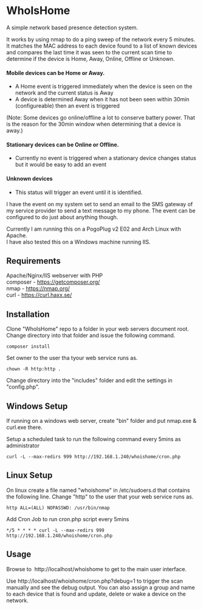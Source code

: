# WhoIsHome
A simple network based presence detection system.  

It works by using nmap to do a ping sweep of the network every 5 minutes.  It matches the MAC address to each device found to a list of known devices and compares the last time it was seen to the current scan time to determine if the device is Home, Away, Online, Offline or Unknown.  

#### Mobile devices can be Home or Away.
- A Home event is triggered immediately when the device is seen on the network and the current status is Away
- A device is determined Away when it has not been seen within 30min (configureable) then an event is triggered

(Note: Some devices go online/offline a lot to conserve battery power. That is the reason for the 30min window when determining that a device is away.)

#### Stationary devices can be Online or Offline.
- Currently no event is triggered when a stationary device changes status but it would be easy to add an event

#### Unknown devices 
- This status will trigger an event until it is identified.

I have the event on my system set to send an email to the SMS gateway of my service provider to send a text message to my phone.  The event can be configured to do just about anything though.

Currently I am running this on a PogoPlug v2 E02 and Arch Linux with Apache.<br>
I have also tested this on a Windows machine running IIS.

## Requirements

Apache/Nginx/IIS webserver with PHP<br>
composer  - https://getcomposer.org/<br>
nmap      - https://nmap.org/<br>
curl      - https://curl.haxx.se/

## Installation

Clone "WhoIsHome" repo to a folder in your web servers document root.
Change directory into that folder and issue the following command.

```
composer install
```

Set owner to the user tha tyour web service runs as.
```
chown -R http:http .
```

Change directory into the "includes" folder and edit the settings in "config.php".


## Windows Setup
If running on a windows web server, create "bin" folder and put nmap.exe & curl.exe there.

Setup a scheduled task to run the following command every 5mins as administrator

```
curl -L --max-redirs 999 http://192.168.1.240/whoishome/cron.php
```

## Linux Setup

On linux create a file named "whoishome" in /etc/sudoers.d that contains the following line.
Change "http" to the user that your web service runs as.

```
http ALL=(ALL) NOPASSWD: /usr/bin/nmap
```

Add Cron Job to run cron.php script every 5mins

```
*/5 * * * * curl -L --max-redirs 999 http://192.168.1.240/whoishome/cron.php
```


## Usage

Browse to  http://localhost/whoishome to get to the main user interface.

Use http://localhost/whoishome/cron.php?debug=1 to trigger the scan manually and see the debug output.
You can also assign a group and name to each device that is found and update, delete or wake a device on the network.
